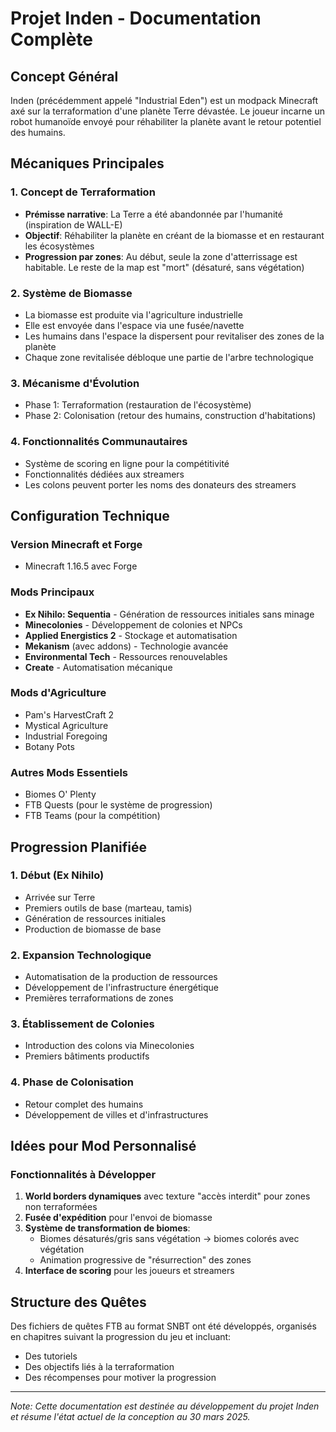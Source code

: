# Projet Inden - Documentation Complète

## Concept Général
Inden (précédemment appelé "Industrial Eden") est un modpack Minecraft axé sur la terraformation d'une planète Terre dévastée. Le joueur incarne un robot humanoïde envoyé pour réhabiliter la planète avant le retour potentiel des humains.

## Mécaniques Principales

### 1. Concept de Terraformation
- **Prémisse narrative**: La Terre a été abandonnée par l'humanité (inspiration de WALL-E)
- **Objectif**: Réhabiliter la planète en créant de la biomasse et en restaurant les écosystèmes
- **Progression par zones**: Au début, seule la zone d'atterrissage est habitable. Le reste de la map est "mort" (désaturé, sans végétation)

### 2. Système de Biomasse
- La biomasse est produite via l'agriculture industrielle
- Elle est envoyée dans l'espace via une fusée/navette
- Les humains dans l'espace la dispersent pour revitaliser des zones de la planète
- Chaque zone revitalisée débloque une partie de l'arbre technologique

### 3. Mécanisme d'Évolution
- Phase 1: Terraformation (restauration de l'écosystème)
- Phase 2: Colonisation (retour des humains, construction d'habitations)

### 4. Fonctionnalités Communautaires
- Système de scoring en ligne pour la compétitivité
- Fonctionnalités dédiées aux streamers
- Les colons peuvent porter les noms des donateurs des streamers

## Configuration Technique

### Version Minecraft et Forge
- Minecraft 1.16.5 avec Forge

### Mods Principaux
- **Ex Nihilo: Sequentia** - Génération de ressources initiales sans minage
- **Minecolonies** - Développement de colonies et NPCs
- **Applied Energistics 2** - Stockage et automatisation
- **Mekanism** (avec addons) - Technologie avancée
- **Environmental Tech** - Ressources renouvelables
- **Create** - Automatisation mécanique

### Mods d'Agriculture
- Pam's HarvestCraft 2
- Mystical Agriculture
- Industrial Foregoing
- Botany Pots

### Autres Mods Essentiels
- Biomes O' Plenty
- FTB Quests (pour le système de progression)
- FTB Teams (pour la compétition)

## Progression Planifiée

### 1. Début (Ex Nihilo)
- Arrivée sur Terre
- Premiers outils de base (marteau, tamis)
- Génération de ressources initiales
- Production de biomasse de base

### 2. Expansion Technologique
- Automatisation de la production de ressources
- Développement de l'infrastructure énergétique
- Premières terraformations de zones

### 3. Établissement de Colonies
- Introduction des colons via Minecolonies
- Premiers bâtiments productifs

### 4. Phase de Colonisation
- Retour complet des humains
- Développement de villes et d'infrastructures

## Idées pour Mod Personnalisé

### Fonctionnalités à Développer
1. **World borders dynamiques** avec texture "accès interdit" pour zones non terraformées
2. **Fusée d'expédition** pour l'envoi de biomasse
3. **Système de transformation de biomes**:
   - Biomes désaturés/gris sans végétation → biomes colorés avec végétation
   - Animation progressive de "résurrection" des zones
4. **Interface de scoring** pour les joueurs et streamers

## Structure des Quêtes
Des fichiers de quêtes FTB au format SNBT ont été développés, organisés en chapitres suivant la progression du jeu et incluant:
- Des tutoriels
- Des objectifs liés à la terraformation
- Des récompenses pour motiver la progression

---

*Note: Cette documentation est destinée au développement du projet Inden et résume l'état actuel de la conception au 30 mars 2025.*
